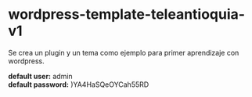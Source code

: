 # wordpress-template-teleantioquia-v1
Se crea un plugin y un tema como ejemplo para primer aprendizaje con wordpress.

<strong>default user:</strong> admin
<br>
<strong>default password:</strong> )YA4HaSQeOYCah55RD
